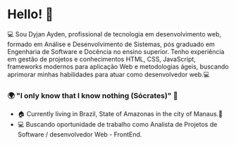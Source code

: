 # Hello! 👋

💻 Sou Dyjan Ayden, profissional de tecnologia em desenvolvimento web, formado em Análise e Desenvolvimento de Sistemas, pós graduado em Engenharia de Software e Docência no ensino superior. Tenho experiência em gestão de projetos e conhecimentos HTML, CSS, JavaScript, frameworks modernos para aplicação Web e metodologias ágeis, buscando aprimorar minhas habilidades para atuar como desenvolvedor web.💻

### 🌍 "I only know that I know nothing (Sócrates)" 🧠

- 🏠 Currently living in Brazil, State of Amazonas in the city of Manaus.👊
- 💻 Buscando oportunidade de trabalho como Analista de Projetos de Software / desenvolvedor Web - FrontEnd.
